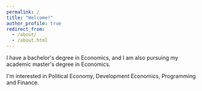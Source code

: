 ```yaml
---
permalink: /
title: "Welcome!"
author_profile: true
redirect_from: 
  - /about/
  - /about.html
---
```


I have a bachelor's degree in Economics, and I am also pursuing my academic master's degree in Economics.

I'm interested in Political Economy, Development Economics, Programming and Finance. 
